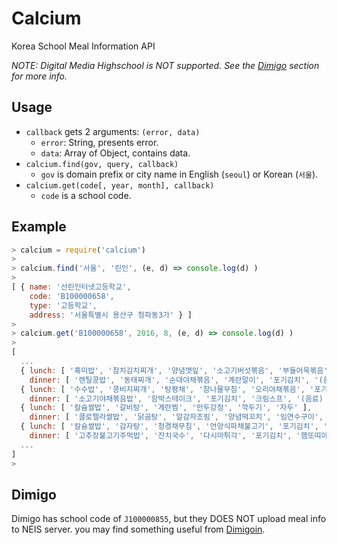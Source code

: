 Calcium
=======

Korea School Meal Information API

*NOTE: Digital Media Highschool is NOT supported. See the [Dimigo](#dimigo) section for more info.*

Usage
-----

* `callback` gets 2 arguments: `(error, data)`
  * `error`: String, presents error.
  * `data`: Array of Object, contains data.
* `calcium.find(gov, query, callback)`
  * `gov` is domain prefix or city name in English (`seoul`) or Korean (`서울`).
* `calcium.get(code[, year, month], callback)`
  * `code` is a school code.

Example
-------

```js
> calcium = require('calcium')
>
> calcium.find('서울', '린인', (e, d) => console.log(d) )
>
[ { name: '선린인터넷고등학교',
    code: 'B100000658',
    type: '고등학교',
    address: '서울특별시 용산구 청파동3가' } ]
>
> calcium.get('B100000658', 2016, 8, (e, d) => console.log(d) )
>
[
  ...
  { lunch: [ '흑미밥', '참치김치찌개', '양념깻잎', '소고기버섯볶음', '부들어묵볶음', '포기김치' ],
    dinner: [ '렌틸콩밥', '동태찌개', '순대야채볶음', '계란말이', '포기김치', '(음료) 과일맛음료 2' ] },
  { lunch: [ '수수밥', '콩비지찌개', '탕평채', '참나물무침', '오리야채볶음', '포기김치' ],
    dinner: [ '소고기야채볶음밥', '함박스테이크', '포기김치', '크림스프', '(음료) 과일맛음료 1', '마카로니샐러드' ] },
  { lunch: [ '칼슘쌀밥', '갈비탕', '계란찜', '만두강정', '깍두기', '자두' ],
    dinner: [ '클로렐라쌀밥', '닭곰탕', '알감자조림', '양념떡꼬치', '임연수구이', '포기김치' ] },
  { lunch: [ '칼슘쌀밥', '감자탕', '청경채무침', '언양식파채불고기', '포기김치', '찐옥수수' ],
    dinner: [ '고추장불고기주먹밥', '잔치국수', '다시마튀각', '포기김치', '햄또띠아' ] },
  ...
]
>
```

Dimigo
------

Dimigo has school code of `J100000855`, but they DOES NOT upload meal info to
NEIS server. you may find something useful from [Dimigoin](https://dimigo.in).
